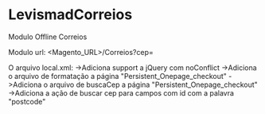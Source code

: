 LevismadCorreios
================

Modulo Offline Correios

Modulo url:
<Magento_URL>/Correios?cep=<CEP>

O arquivo local.xml:
->Adiciona support a jQuery com noConflict
->Adiciona o arquivo de formatação a página "Persistent_Onepage_checkout"
->Adiciona o arquivo de buscaCep a página "Persistent_Onepage_checkout"
->Adiciona a ação de buscar cep para campos com id com a palavra "postcode"